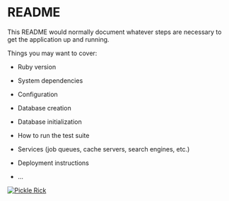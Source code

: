 # README

This README would normally document whatever steps are necessary to get the
application up and running.

Things you may want to cover:

* Ruby version

* System dependencies

* Configuration

* Database creation

* Database initialization

* How to run the test suite

* Services (job queues, cache servers, search engines, etc.)

* Deployment instructions

* ...

[![Pickle Rick](https://img.youtube.com/vi/tZp8sY06Qoc/0.jpg)](https://www.youtube.com/watch?v=tZp8sY06Qoc)
